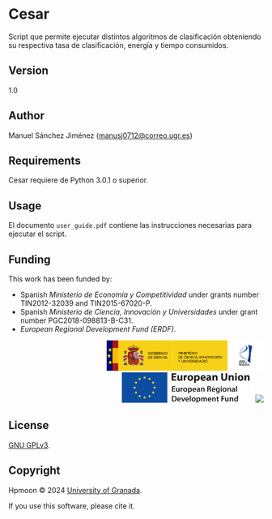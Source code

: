 # Cesar
Script que permite ejecutar distintos algoritmos de clasificación obteniendo su respectiva tasa de clasificación, energía y tiempo consumidos.

## Version

1.0

## Author

Manuel Sánchez Jiménez ([manusj0712@correo.ugr.es](mailto:manusj0712@correo.ugr.es))

## Requirements

Cesar requiere de Python 3.0.1 o superior.

## Usage

El documento `user_guide.pdf` contiene las instrucciones necesarias para ejecutar el script.


## Funding

This work has been funded by:

* Spanish *Ministerio de Economía y Competitividad* under grants number TIN2012-32039 and TIN2015-67020-P.
* Spanish *Ministerio de Ciencia, Innovación y Universidades* under grant number PGC2018-098813-B-C31.
* *European Regional Development Fund (ERDF)*.

<div style="text-align: right">
  <img src="https://raw.githubusercontent.com/efficomp/Hpmoon/main/docs/logos/miciu.jpg" height="60">
  <img src="https://raw.githubusercontent.com/efficomp/Hpmoon/main/docs/logos/erdf.png" height="60">
  <img src="https://raw.githubusercontent.com/efficomp/Hpmoon/main/docs/logos/Imagen1.png" height="60">
</div>

## License

[GNU GPLv3](https://www.gnu.org/licenses/gpl-3.0.md).

## Copyright

Hpmoon © 2024 [University of Granada](https://www.ugr.es/).

If you use this software, please cite it.
